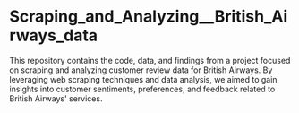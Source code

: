 # Scraping_and_Analyzing__British_Airways_data
This repository contains the code, data, and findings from a project focused on scraping and analyzing customer review data for British Airways. By leveraging web scraping techniques and data analysis, we aimed to gain insights into customer sentiments, preferences, and feedback related to British Airways' services.
